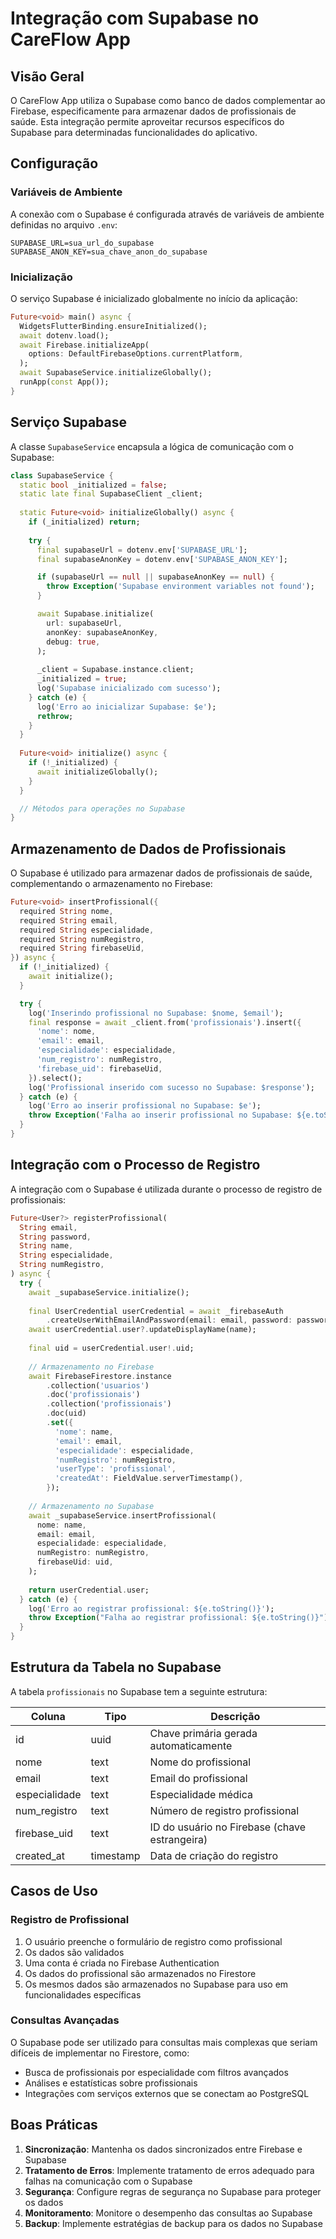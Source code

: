 # Integração com Supabase no CareFlow App

## Visão Geral

O CareFlow App utiliza o Supabase como banco de dados complementar ao Firebase, especificamente para armazenar dados de profissionais de saúde. Esta integração permite aproveitar recursos específicos do Supabase para determinadas funcionalidades do aplicativo.

## Configuração

### Variáveis de Ambiente

A conexão com o Supabase é configurada através de variáveis de ambiente definidas no arquivo `.env`:

```
SUPABASE_URL=sua_url_do_supabase
SUPABASE_ANON_KEY=sua_chave_anon_do_supabase
```

### Inicialização

O serviço Supabase é inicializado globalmente no início da aplicação:

```dart
Future<void> main() async {
  WidgetsFlutterBinding.ensureInitialized();
  await dotenv.load();
  await Firebase.initializeApp(
    options: DefaultFirebaseOptions.currentPlatform,
  );
  await SupabaseService.initializeGlobally();
  runApp(const App());
}
```

## Serviço Supabase

A classe `SupabaseService` encapsula a lógica de comunicação com o Supabase:

```dart
class SupabaseService {
  static bool _initialized = false;
  static late final SupabaseClient _client;
  
  static Future<void> initializeGlobally() async {
    if (_initialized) return;
    
    try {
      final supabaseUrl = dotenv.env['SUPABASE_URL'];
      final supabaseAnonKey = dotenv.env['SUPABASE_ANON_KEY'];

      if (supabaseUrl == null || supabaseAnonKey == null) {
        throw Exception('Supabase environment variables not found');
      }

      await Supabase.initialize(
        url: supabaseUrl,
        anonKey: supabaseAnonKey,
        debug: true,
      );
      
      _client = Supabase.instance.client;
      _initialized = true;
      log('Supabase inicializado com sucesso');
    } catch (e) {
      log('Erro ao inicializar Supabase: $e');
      rethrow;
    }
  }
  
  Future<void> initialize() async {
    if (!_initialized) {
      await initializeGlobally();
    }
  }

  // Métodos para operações no Supabase
}
```

## Armazenamento de Dados de Profissionais

O Supabase é utilizado para armazenar dados de profissionais de saúde, complementando o armazenamento no Firebase:

```dart
Future<void> insertProfissional({
  required String nome,
  required String email,
  required String especialidade,
  required String numRegistro,
  required String firebaseUid,
}) async {
  if (!_initialized) {
    await initialize();
  }

  try {
    log('Inserindo profissional no Supabase: $nome, $email');
    final response = await _client.from('profissionais').insert({
      'nome': nome,
      'email': email,
      'especialidade': especialidade,
      'num_registro': numRegistro,
      'firebase_uid': firebaseUid,
    }).select();
    log('Profissional inserido com sucesso no Supabase: $response');
  } catch (e) {
    log('Erro ao inserir profissional no Supabase: $e');
    throw Exception('Falha ao inserir profissional no Supabase: ${e.toString()}');
  }
}
```

## Integração com o Processo de Registro

A integração com o Supabase é utilizada durante o processo de registro de profissionais:

```dart
Future<User?> registerProfissional(
  String email,
  String password,
  String name,
  String especialidade,
  String numRegistro, 
) async {
  try {
    await _supabaseService.initialize();
    
    final UserCredential userCredential = await _firebaseAuth
        .createUserWithEmailAndPassword(email: email, password: password);
    await userCredential.user?.updateDisplayName(name);
    
    final uid = userCredential.user!.uid;
    
    // Armazenamento no Firebase
    await FirebaseFirestore.instance
        .collection('usuarios')
        .doc('profissionais')
        .collection('profissionais')
        .doc(uid)
        .set({
          'nome': name,
          'email': email,
          'especialidade': especialidade,
          'numRegistro': numRegistro,
          'userType': 'profissional',
          'createdAt': FieldValue.serverTimestamp(),
        });
    
    // Armazenamento no Supabase
    await _supabaseService.insertProfissional(
      nome: name,
      email: email,
      especialidade: especialidade,
      numRegistro: numRegistro,
      firebaseUid: uid,
    );
    
    return userCredential.user;
  } catch (e) {
    log('Erro ao registrar profissional: ${e.toString()}');
    throw Exception("Falha ao registrar profissional: ${e.toString()}");
  }
}
```

## Estrutura da Tabela no Supabase

A tabela `profissionais` no Supabase tem a seguinte estrutura:

| Coluna | Tipo | Descrição |
|--------|------|-----------|
| id | uuid | Chave primária gerada automaticamente |
| nome | text | Nome do profissional |
| email | text | Email do profissional |
| especialidade | text | Especialidade médica |
| num_registro | text | Número de registro profissional |
| firebase_uid | text | ID do usuário no Firebase (chave estrangeira) |
| created_at | timestamp | Data de criação do registro |

## Casos de Uso

### Registro de Profissional

1. O usuário preenche o formulário de registro como profissional
2. Os dados são validados
3. Uma conta é criada no Firebase Authentication
4. Os dados do profissional são armazenados no Firestore
5. Os mesmos dados são armazenados no Supabase para uso em funcionalidades específicas

### Consultas Avançadas

O Supabase pode ser utilizado para consultas mais complexas que seriam difíceis de implementar no Firestore, como:

- Busca de profissionais por especialidade com filtros avançados
- Análises e estatísticas sobre profissionais
- Integrações com serviços externos que se conectam ao PostgreSQL

## Boas Práticas

1. **Sincronização**: Mantenha os dados sincronizados entre Firebase e Supabase
2. **Tratamento de Erros**: Implemente tratamento de erros adequado para falhas na comunicação com o Supabase
3. **Segurança**: Configure regras de segurança no Supabase para proteger os dados
4. **Monitoramento**: Monitore o desempenho das consultas ao Supabase
5. **Backup**: Implemente estratégias de backup para os dados no Supabase
